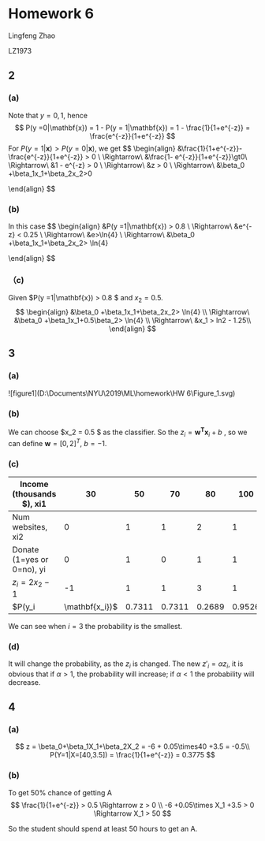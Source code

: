 # Homework 6

Lingfeng Zhao

LZ1973

## 2

### (a)

Note that $y = 0, 1$, hence
$$
P(y =0|\mathbf{x}) = 1 - P(y = 1|\mathbf{x}) = 1 - \frac{1}{1+e^{-z}} = \frac{e^{-z}}{1+e^{-z}}
$$
For $P(y =1|\mathbf{x})\gt P(y =0|\mathbf{x})​$, we get
$$
\begin{align}
     &\frac{1}{1+e^{-z}}-\frac{e^{-z}}{1+e^{-z}} > 0 \\
     \Rightarrow\ &\frac{1- e^{-z}}{1+e^{-z}}\gt0\\
     \Rightarrow\ &1 - e^{-z} > 0 \\
     \Rightarrow\ &z > 0 \\
     \Rightarrow\ &\beta_0 +\beta_1x_1+\beta_2x_2>0
     
 \end{align}
$$

### (b)

In this case
$$
\begin{align}
     &P(y =1|\mathbf{x}) > 0.8 \\
     \Rightarrow\ &e^{-z} < 0.25 \\
     \Rightarrow\ &e>\ln{4} \\
     \Rightarrow\ &\beta_0 +\beta_1x_1+\beta_2x_2> \ln{4}
     
 \end{align}
$$


### （c)

Given $P(y =1|\mathbf{x}) > 0.8 $ and $x_2 = 0.5$. 
$$
\begin{align}
     &\beta_0 +\beta_1x_1+\beta_2x_2> \ln{4} \\
     \Rightarrow\ &\beta_0 +\beta_1x_1+0.5\beta_2> \ln{4} \\
     \Rightarrow\ &x_1 > ln2 - 1.25\\
 \end{align}
$$

## 3

### (a)

![figure1](D:\Documents\NYU\2019\ML\homework\HW 6\Figure_1.svg)

### (b)

We can choose $x_2 = 0.5 $ as the classifier. So the $z_i = \mathbf {w^Tx}_i + b$ , so we can define $\mathbf w = [0, 2]^T$, $b = -1$.

### (c)

| Income (thousands $), xi1  | 30 |50 |70 |80| 100       |
| -------------------------- | --------------- | ---- | ---- | ---- | ---- |
| Num websites, xi2          | 0| 1 |1 |2 |1 |
| Donate (1=yes or 0=no), yi | 0 |1 |0 |1 |1       |
| $z_i = 2x_2 -1$ | -1 |1 |1 |3 |1 |
| $P(y_i |\mathbf{x_i})$ | 0.7311 | 0.7311 |0.2689 | 0.9526 | 0.7311|

We can see when $i=3$ the probability is the smallest.

### (d)

It will change the probability, as the $z_i$ is changed. The new $z'_i = \alpha z_i$, it is obvious that if $\alpha > 1$, the probability will increase; if $\alpha < 1$ the probability will decrease.

## 4

### (a)

$$
z = \beta_0+\beta_1X_1+\beta_2X_2 = -6 + 0.05\times40 +3.5 = -0.5\\
P(Y=1|X=[40,3.5]) = \frac{1}{1+e^{-z}} = 0.3775
$$

### (b)

To get 50% chance of getting A
$$
\frac{1}{1+e^{-z}} > 0.5 \Rightarrow z > 0 \\
-6 +0.05\times X_1 +3.5 > 0 \Rightarrow X_1 > 50
$$


So the student should spend at least 50 hours to get an A.